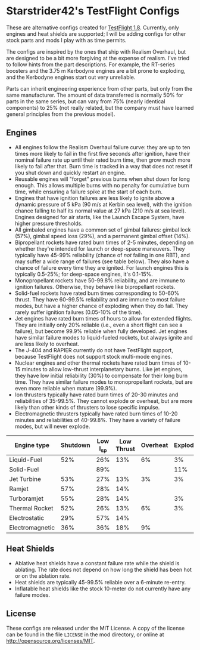 Starstrider42's TestFlight Configs
============

These are alternative configs created for [TestFlight 1.8](https://github.com/KSP-RO/TestFlight). Currently, only engines and heat shields are supported; I will be adding configs for other stock parts and mods I play with as time permits.

The configs are inspired by the ones that ship with Realism Overhaul, but are designed to be a bit more forgiving at the expense of realism. I've tried to follow hints from the part descriptions. For example, the RT-series boosters and the 3.75 m Kerbodyne engines are a bit prone to exploding, and the Kerbodyne engines start out very unreliable.

Parts can inherit engineering experience from other parts, but only from the same manufacturer. The amount of data transferred is normally 50% for parts in the same series, but can vary from 75% (nearly identical components) to 25% (not really related, but the company must have learned general principles from the previous model).

Engines
-------

* All engines follow the Realism Overhaul failure curve: they are up to ten times more likely to fail in the first five seconds after ignition, have their nominal failure rate up until their rated burn time, then grow much more likely to fail after that. Burn time is tracked in a way that does not reset if you shut down and quickly restart an engine.
* Reusable engines will "forget" previous burns when shut down for long enough. This allows multiple burns with no penalty for cumulative burn time, while ensuring a failure spike at the start of each burn.
* Engines that have ignition failures are less likely to ignite above a dynamic pressure of 5 kPa (90 m/s at Kerbin sea level), with the ignition chance falling to half its normal value at 27 kPa (210 m/s at sea level). Engines designed for air starts, like the Launch Escape System, have higher pressure thresholds.
* All gimbaled engines have a common set of gimbal failures: gimbal lock (57%), gimbal speed loss (29%), and a permanent gimbal offset (14%).
* Bipropellant rockets have rated burn times of 2-5 minutes, depending on whether they're intended for launch or deep-space maneuvers. They typically have 45-99% reliability (chance of *not* failing in one RBT), and may suffer a wide range of failures (see table below). They also have a chance of failure every time they are ignited. For launch engines this is typically 0.5-25%; for deep-space engines, it's 0.1-15%.
* Monopropellant rockets have 50-99.8% reliability, and are immune to ignition failures. Otherwise, they behave like bipropellant rockets.
* Solid-fuel rockets have rated burn times corresponding to 50-60% thrust. They have 60-99.5% reliability and are immune to most failure modes, but have a higher chance of exploding when they do fail. They rarely suffer ignition failures (0.05-10% of the time).
* Jet engines have rated burn times of hours to allow for extended flights. They are initially only 20% reliable (i.e., even a short flight can see a failure), but become 99.9% reliable when fully developed. Jet engines have similar failure modes to liquid-fueled rockets, but always ignite and are less likely to overheat.
* The J-404 and RAPIER currently do not have TestFlight support, because TestFlight does not support stock multi-mode engines.
* Nuclear engines and other thermal rockets have rated burn times of 10-15 minutes to allow low-thrust interplanetary burns. Like jet engines, they have low initial reliability (30%) to compensate for their long burn time. They have similar failure modes to monopropellant rockets, but are even more reliable when mature (99.9%).
* Ion thrusters typically have rated burn times of 20-30 minutes and reliabilities of 35-99.5%. They cannot explode or overheat, but are more likely than other kinds of thrusters to lose specific impulse.
* Electromagnetic thrusters typically have rated burn times of 10-20 minutes and reliabilities of 40-99.8%. They have a variety of failure modes, but will never explode.

| Engine type     | Shutdown | Low I<sub>sp</sub> | Low Thrust | Overheat | Explode |
| --------------- | -------- | ------------------ | ---------- | -------- | ------- |
| Liquid-Fuel     | 52%      | 26%                | 13%        | 6%       | 3%      |
| Solid-Fuel      |          | 89%                |            |          | 11%     |
| Jet Turbine     | 53%      | 27%                | 13%        | 3%       | 3%      |
| Ramjet          | 57%      | 28%                | 14%        |          |         |
| Turboramjet     | 55%      | 28%                | 14%        |          | 3%      |
| Thermal Rocket  | 52%      | 26%                | 13%        | 6%       | 3%      |
| Electrostatic   | 29%      | 57%                | 14%        |          |         |
| Electromagnetic | 36%      | 36%                | 18%        | 9%       |         |

Heat Shields
------------

* Ablative heat shields have a constant failure rate while the shield is ablating. The rate does not depend on how long the shield has been hot or on the ablation rate.
* Heat shields are typically 45-99.5% reliable over a 6-minute re-entry.
* Inflatable heat shields like the stock 10-meter do not currently have any failure modes.

License
------------
These configs are released under the MIT License. A copy of the license can be found in the file `LICENSE` in the mod directory, or online at http://opensource.org/licenses/MIT.
